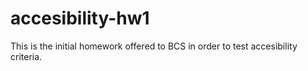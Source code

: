 # accesibility-hw1
This is the initial homework offered to BCS in order to test accesibility criteria.
